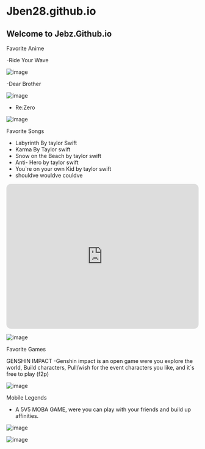 # Jben28.github.io
## Welcome to Jebz.Github.io

Favorite Anime

-Ride Your Wave

![image](https://user-images.githubusercontent.com/118236447/202340851-025263c7-f23e-4e41-8c77-03f5d0313369.png)


-Dear Brother 

![image](https://user-images.githubusercontent.com/118236447/202340509-341af41b-53f5-47be-b10d-2de2d660848c.png)

- Re:Zero

![image](https://user-images.githubusercontent.com/118236447/202341368-a6eac1f0-3bbe-462f-87dc-ed65eac133ec.png)

Favorite Songs
- Labyrinth By taylor Swift
- Karma By Taylor swift
- Snow on the Beach by taylor swift
- Anti- Hero by taylor swift
- You`re on your own Kid by taylor swift
- shouldve wouldve couldve

<iframe style="border-radius:12px" src="https://open.spotify.com/embed/album/3lS1y25WAhcqJDATJK70Mq?utm_source=generator" width="100%" height="380" frameBorder="0" allowfullscreen="" allow="autoplay; clipboard-write; encrypted-media; fullscreen; picture-in-picture" loading="lazy"></iframe>


![image](https://user-images.githubusercontent.com/118236447/202342135-bd566aa0-60a4-4b60-8e97-96d3ab507bf3.png)



Favorite Games

GENSHIN IMPACT
-Genshin impact is an open game were you explore the world, Build characters, Pull/wish for the event characters you like, and it`s free to play (f2p)


![image](https://user-images.githubusercontent.com/118236447/203457571-edefc0dd-460c-4a0f-885c-b2efa1c4896d.png)


Mobile Legends
- A 5V5 MOBA GAME, were you can play with your friends and build up affinities.



![image](https://user-images.githubusercontent.com/118236447/203459752-5ea9aafc-8861-4815-8017-8927f337cb44.png)

![image](https://user-images.githubusercontent.com/118236447/203459798-ef0afb3f-638e-4234-9443-50f5c57eb510.png)










